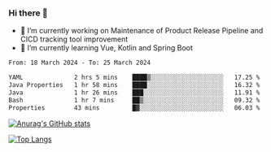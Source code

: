### Hi there 👋

- 🔭 I’m currently working on Maintenance of Product Release Pipeline and CICD tracking tool improvement
- 🌱 I’m currently learning Vue, Kotlin and Spring Boot

<!--START_SECTION:waka-->

```txt
From: 18 March 2024 - To: 25 March 2024

YAML              2 hrs 5 mins    ████▒░░░░░░░░░░░░░░░░░░░░   17.25 %
Java Properties   1 hr 58 mins    ████░░░░░░░░░░░░░░░░░░░░░   16.32 %
Java              1 hr 26 mins    ███░░░░░░░░░░░░░░░░░░░░░░   11.91 %
Bash              1 hr 7 mins     ██▒░░░░░░░░░░░░░░░░░░░░░░   09.32 %
Properties        43 mins         █▓░░░░░░░░░░░░░░░░░░░░░░░   06.03 %
```

<!--END_SECTION:waka-->

[![Anurag's GitHub stats](https://github-readme-stats.vercel.app/api?username=yunhao981&show_icons=true&theme=solarized-dark)](https://github.com/anuraghazra/github-readme-stats)

[![Top Langs](https://github-readme-stats.vercel.app/api/top-langs/?username=yunhao981&theme=solarized-dark&layout=compact)](https://github.com/anuraghazra/github-readme-stats)

<!--
**yunhao981/yunhao981** is a ✨ _special_ ✨ repository because its `README.md` (this file) appears on your GitHub profile.

Here are some ideas to get you started:

- 🔭 I’m currently working on Maintenance of Release Pipeline and CICD tracking tool improvement
- 🌱 I’m currently learning Vue, Kotlin and Spring Boot
- 👯 I’m looking to collaborate on ...
- 🤔 I’m looking for help with ...
- 💬 Ask me about ...
- 📫 How to reach me: ...
- 😄 Pronouns: ...
- ⚡ Fun fact: ...
-->


